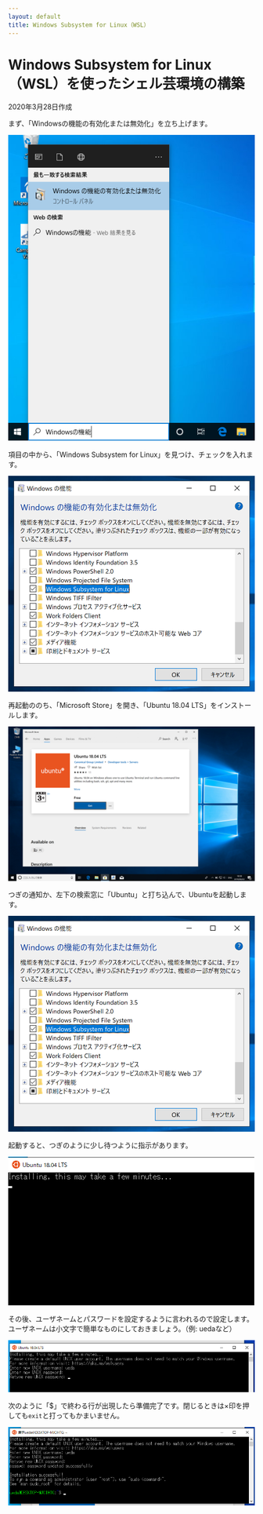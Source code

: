 ```yaml
---
layout: default
title: Windows Subsystem for Linux（WSL）
---
```



# Windows Subsystem for Linux（WSL）を使ったシェル芸環境の構築

2020年3月28日作成

まず、「Windowsの機能の有効化または無効化」を立ち上げます。

![windows_function.png](figs/windows_function.png)

項目の中から、「Windows Subsystem for Linux」を見つけ、チェックを入れます。

![wsl_enable](figs/wsl_enable.png)

再起動ののち、「Microsoft Store」を開き、「Ubuntu 18.04 LTS」をインストールします。

![ubuntu18_download.png](figs/ubuntu18_download.png)

つぎの通知か、左下の検索窓に「Ubuntu」と打ち込んで、Ubuntuを起動します。

![wsl_enable.png](figs/wsl_enable.png)

起動すると、つぎのように少し待つように指示があります。

![wsl_wait](figs/wsl_wait.png)

その後、ユーザネームとパスワードを設定するように言われるので設定します。ユーザネームは小文字で簡単なものにしておきましょう。（例: uedaなど）

![wsl_password](figs/wsl_password.png)

次のように「$」で終わる行が出現したら準備完了です。閉じるときは×印を押しても`exit`と打ってもかまいません。

![wsl_prepared](figs/wsl_prepared.png)
